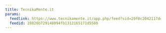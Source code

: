 ```yaml
---
title: TecnikaMente.it
params:
  feedlink: https://www.tecnikamente.it/app.php/feed?sid=29f0c2042117de2aeeb1cb2c11a26c5d
  feedid: 28826b729148094fb1312165171d5580
---
```

